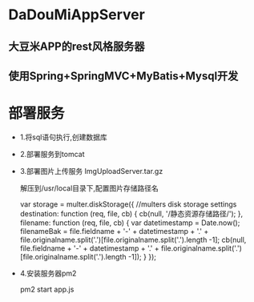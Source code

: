 # DaDouMiAppServer
## 大豆米APP的rest风格服务器
## 使用Spring+SpringMVC+MyBatis+Mysql开发

# 部署服务

- 1.将sql语句执行,创建数据库

- 2.部署服务到tomcat

- 3.部署图片上传服务 ImgUploadServer.tar.gz

	解压到/usr/local目录下,配置图片存储路径名

	var storage = multer.diskStorage({ //multers disk storage settings
        destination: function (req, file, cb) {
            cb(null, '/静态资源存储路径/');
        },
        filename: function (req, file, cb) {
            var datetimestamp = Date.now();
            filenameBak = file.fieldname + '-' + datetimestamp + '.' + file.originalname.split('.')[file.originalname.split('.').length -1];
            cb(null, file.fieldname + '-' + datetimestamp + '.' + file.originalname.split('.')[file.originalname.split('.').length -1]);
        }
    });

- 4.安装服务器pm2
	
	pm2 start app.js    

	